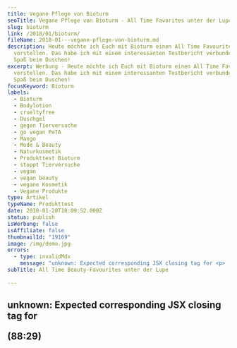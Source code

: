 ```yaml
---
title: Vegane Pflege von Bioturm
seoTitle: Vegane Pflege von Bioturm - All Time Favorites unter der Lupe
slug: bioturm
link: /2018/01/bioturm/
fileName: 2018-01---vegane-pflege-von-bioturm.md
description: Heute möchte ich Euch mit Bioturm einen All Time Favourite
  vorstellen. Das habe ich mit einem interessanten Testbericht verbunden. Viele
  Spaß beim Duschen!
excerpt: Werbung - Heute möchte ich Euch mit Bioturm einen All Time Favourite
  vorstellen. Das habe ich mit einem interessanten Testbericht verbunden. Viele
  Spaß beim Duschen!
focusKeyword: Bioturm
labels:
  - Bioturm
  - Bodylotion
  - crueltyfree
  - Duschgel
  - gegen Tierversuche
  - go vegan PeTA
  - Mango
  - Mode & Beauty
  - Naturkosmetik
  - Produkttest Bioturm
  - stoppt Tierversuche
  - vegan
  - vegan beauty
  - vegane Kosmetik
  - Vegane Produkte
type: Artikel
typeName: Produkttest
date: 2018-01-28T18:09:52.000Z
status: publish
isWerbung: false
isAffiliate: false
thumbnailId: "19169"
image: /img/demo.jpg
errors:
  - type: invalidMdx
    message: "unknown: Expected corresponding JSX closing tag for <p> (88:29)"
subTitle: All Time Beauty-Favourites unter der Lupe
  
---
```


## unknown: Expected corresponding JSX closing tag for <p> (88:29)

<!--
Werbung\*

**In der letzten Zeit habe ich viele für mich neue Produkte getestet und hier im
Blog darüber berichtet. Heute möchte ich Euch mal ein paar meiner All Time
Favourites  vorstellen. Wobei ich auch das mit einem kleinen Test verbinde. Ein
Bisschen Spannung darf ja schließlich nicht fehlen.**

Was ich seit Jahren schätze und verwende, sind die Naturkosmetik-Produkte von
Bioturm. Auch in einem meiner
[Vegan Beauty Basket Unboxing-Moments](/2016/12/unboxing-vegan-beauty-basket-weihnachtsedition/)
habe ich bereits darüber berichtet. Nachdem ich jetzt schon lange mit der
Granatapfel Bodycream und dem passenden Duschgel zufrieden bin, hatte ich Lust,
mal etwas Neues auszuprobieren.

## Wir wäre es mit Mango?

![Bioturm](http://cardamonchai.com/wp-content/uploads/2018/01/38980894875_f16cf7b620_z-300x200.jpg)

Warum nicht zum nahenden Frühjahr mal etwas Farbe und frischen Duft reinbringen?
Wie wäre es mit Mango? Interessanter Gedanke, oder? Finde ich auch. Und ich
finde es toll, dass es mein geliebtes Pflegeduo Duschgel und Body Creme auch mit
dieser Duftnote gibt.

Mango war ja schon immer mein Ding. Supersüß und gleichzeitig leicht herb und
aufregend frisch. Genau so riecht es, wenn man den Deckel der Cremedose lüftet.
Auf die Haut aufgetragen lässt sie sich leicht verteilen und zieht gut ein.
Dabei hinterlässt sie ein angenehm gepflegtes Gefühl. Man merkt, dass die Haut
mit Feuchtigkeit versorgt wird. Inhaltsstoffe wie Mangobutter, Sonnen- und
Jojobaöl, Mangofruchtsaft und Mangoextrakt sind für die Konsistenz und den Duft
verantwortlich.

## Mangocreme und Duschgel

![Bioturm](http://cardamonchai.com/wp-content/uploads/2018/01/25008571257_e5f8eb55f1_z-300x200.jpg)

Hier die komplette Liste der Inhaltsstoffe in der Body Creme Mango:

_Wasser, pflanzliche Fettsäureester, Glycerin, höherer Fettalkohol,
Trinkalkohol, pflanzl. Fettsäureester, Mangobutter, Kokosöl, Betain,
Sonnenblumenöl, Jojobaöl, Mangofruchtsaft, waschaktive Substanz auf Zuckerbasis,
Mango-Extrakt, Mischung nat. äth. Öle, Sonnenblumenöl, waschaktive Aminosäure,
Vitamin E, natürlicher Verdicker, (pflanzliche) Milchsäure, Inhaltstoff der
natürlichen ätherischen Öle_

Wenn man mit dem Mango-Duschgel unter die Dusche geht, fängt der Tag gleich gut.
Eingehüllt in eine warme Duftwolke kann man vom Urlaub in den Tropen träumen und
möchte da so schnell gar nicht mehr raus. Bestandteile sind hier:

![Bioturm](http://cardamonchai.com/wp-content/uploads/2018/01/39169395384_3975fe2aa1_z-300x200.jpg)

_Wasser, waschaktive Substanz auf pflanzl. Basis, waschaktive Substanz auf
Cocos/Zucker Basis, Inulin,  (pflanzliche) Milchsäure, Kochsalz, Mischung
natürliche ätherische Öle, Fettsäureester des Sonnenblumenöls, Mangofruchtsaft,
Mango-Extrakt, Fettsäureester auf pflanzlicher Basis, Trinkalkohol und
Inhaltsstoff der natürlichen ätherischen Öle_

## Auch für häufiges Duschen geeignet

Nach dem Duschen hat man nicht das Gefühl, dass das Duschgel die Haut
ausgetrocknet hat. Es ist also auch gut geeignet für Personen, die Sport-bedingt
ab und zu auch mal mehrmals am Tag duschen.

So viel zu meinen neuen Favoriten. Beide tragen übrigens das  _PeTA Cruelty Free
And Vegan_ Label sowie das _International Organic And Natural Cosmetics
Corporation_ Label. Ersteres steht für geprüft vegane und Tierleid-freie Waren,
zweiteres für natürliche Biokosmetik.

![Bioturm | full](http://cardamonchai.com/wp-content/uploads/2018/01/Peta-cruelty-free-and-vegan.png)

Für Euch möchte ich an dieser Stelle den Hersteller Bioturm noch etwas genauer
unter die Lupe nehmen. Man möchte ja schließlich wissen, was man sich da so auf
die Haut schmiert, oder?

## Bioturm gibt es seit 2001

![Bioturm](http://cardamonchai.com/wp-content/uploads/2018/01/26006986268_5f20628c2a_z-300x200.jpg)

Gegründet wurde Bioturm im Jahr 2001 von Martin Evers zusammen mit seiner Frau
Karin und seiner Tochter, der Apothekerin Jasmin. Ihr erklärtes Ziel war es, das
Wohlbefinden der Menschen zu erhöhen und die Umwelt dabei möglichst schonend zu
behandeln.

Vor der Gründung seiner Firma war Martin Evers in der Naturkost-Branche tätig
und brachte 20 Jahre Erfahrung im Bereich Naturkost und Naturkosmetik mit. Bei
den Inhaltsstoffen für die Bioturm Produkte setzt die Familie auf Natürlichkeit.
Besonders wichtig ist die Herkunft aus biologischem Anbau.

Auf genetisch veränderte Inhaltsstoffe sowie
[Versuche an Tieren](/2010/07/grausame-tierversuche-in-der-kosmetikindustrie-wie-kann-ich-erkennen-welche-produkte-nicht-an-tieren-getestet-wurden/)
für die Produkte und deren Inhaltsstoffe wird aus Prinzip verzichtet.  Die
zertifizierte Naturkosmetik ist frei von synthetischen Inhaltsstoffen, PEG,
Silikonen und Paraffinöl. Viele der Bioturm Produkte sind zudem vegan, was mich
persönlich natürlich ganz besonders freut.

## Hier ein Zitat der Firma Bioturm zum Thema Tierversuche:

<blockquote> __"Wir haben eine klare Haltung zu Tierversuchen und dem Export unserer Produkte nach China:__

Die Firma Bioturm hat sich seit der Gründung neben der Erhöhung des
Wohlbefindens des Menschen und der verantwortungsvollen Behandlung der Natur
insbesondere ein Thema auf die Fahne geschrieben: Ein klares Bekanntnis gegen
die Durchführung von Tierversuchen. Im Rahmen der Recherche der Marktbedingungen
in China stießen wir auf die zurzeit in China durchgeführten Tierversuche,
welche bei der Zulassung eines Produktes durch die China Food And Drug
Administration (CFDA) zwingend vorgeschrieben sind.

**Wir können Tierversuche im Rahmen von kosmetischen Anwendungen nicht
tolerieren und haben uns daher bewusst gegen eine Lieferung nach China
entschieden."** </blockquote>

![Bioturm](http://cardamonchai.com/wp-content/uploads/2018/01/39880742461_4e2aa2e630_z-300x200.jpg)

Neben der von mir beschriebenen Duftserie, die ich nun schon in der Variante
Granatapfel und Mango kenne, gibt es außerdem Shampoos und Haarpflegeprodukte
für verschiedene Haartypen sowie Bäder, Intimpflege, Salben und Cremes,
Handpflege, Lotionen, Lippenpflege und Fußpflege.

Umweltfreundliche, moderne Produktionsverfahren

Für viele Produkte wird auf CO2-Extraktion zurückgegriffen. Bei diesem modernen
Verfahren können besonders hochkonzentrierte, unverdünnte Pflanzenextrakte
gewonnen werden. Es ist zudem besonders umweltfreundlich. Das Pflanzenmaterial
wird dabei unter hohem Druck mit CO2 behandelt. Durch den Druck wird das CO2
flüssig und das Pflanzenextrakt kondensiert. Das CO2 wird recycelt, das Extrakt
aufgefangen. Das Produkt, das am Ende dabei herauskommt,  ist genauso
wirkungsvoll, wie unter höherer Einsatzration hergestellte wässrige oder
alkoholische Auszüge.

Wer jetzt neugierig geworden ist und gerne wissen möchte, ob die
Bioturm-Produkte auch was für sie/ihn sind: Ihr findet Sie in vielen
Drogeriemärkten wie zum Beispiel Budni sowie in den Denns Biosupermärkten und
natürlich auf der Bioturm [Homepage](http://www.bioturm.de). Dort gibt es
übrigens auch eine praktische
[Händlersuche](http://www.bioturm.de/.cms/Haendlersuche/544-1). Einfach Euren
Wohnort in die Suchmaske eingeben und es kann losgehen.

- _Hinweis: Dieser Beitrag enthält Werbung. Der Inhalt und meine Meinung wurden
  dadurch nicht beeinflusst. Infos zum Thema Werbekennzeichnung in meinem Blog
  findet Ihr auf meiner [Transparenz-Seite](/werbung/). _

-->

  